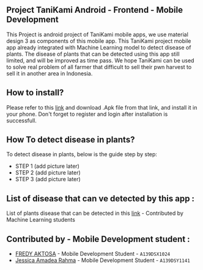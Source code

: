 ## Project TaniKami Android - Frontend - Mobile Development
This Project is android project of TaniKami mobile apps, we use material design 3 as components of this mobile app. This TaniKami project mobile app already integrated with Machine Learning model to detect disease of plants. The disease of plants that can be detected using this app still limited, and will be improved as time pass. We hope TaniKami can be used to solve real problem of all farmer that difficult to sell their pwn harvest to sell it in another area in Indonesia.

## How to install?
Please refer to this [link](https://drive.google.com/drive/folders/1BSmcbU5zlpOJfo2CYk9KGGjBbYJBH78V?usp=sharing) and download .Apk file from that link, and install it in your phone. Don't forget to register and login after installation is successfull.

## How To detect disease in plants?
To detect disease in plants, below is the guide step by step:
* STEP 1 (add picture later)
* STEP 2 (add picture later)
* STEP 3 (add picture later)

## List of disease that can ve detected by this app :
List of plants disease that can be detected in this [link](https://github.com/C23-PS237/TaniKami-Machine-Learning-MobileNet/blob/main/ThirthyEightPlusRice.txt) - Contributed by Machine Learning students

## Contributed by - Mobile Development student : 
* [FREDY AKTOSA](https://www.linkedin.com/in/aktofredy/) - Mobile Development Student - `A139DSX1024`
* [Jessica Amadea Rahma](https://www.linkedin.com/in/jessica-amadea-rahma-244040221/) - Mobile Development Student - `A139DSY1141`

